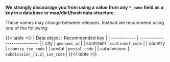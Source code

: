 **We strongly discourage you from using a value from any `*_name` field as a key
in a database or map/dict/hash data structure.**

These names may change between releases. Instead we recommend using one of the
following:

{{< table >}}
| Data object  | Recommended key              |
| ------------ | ---------------------------- |
| city         | `geoname_id`                 |
| continent    | `continent_code`             |
| country      | `country_iso_code`           |
| postal       | `postal_code`                |
| subdivisions | `subdivision_{1,2}_iso_code` |
{{</ table >}}
